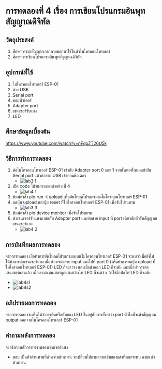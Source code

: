 # การทดลองที่ 4 เรื่อง การเขียนโปรแกรมอินพุทสัญญาณดิจิทัล

## วัตถุประสงค์
1. ศึกษาการนำสัญญาณจากภายนอกมาใช้ในตัวไมโครคอนโทรเลอร์
2. ศึกษาการเขียนโปรแกรมอินพุทสัญญาณดิจิทัล

## อุปกรณ์ที่ใช้
1. ไมโครคอนโทรเลอร์ ESP-01
2. สาย USB 
3. Serial port
4. คอมพิวเตอร์
5. Adapter port 
6. เซนเซอร์รับแสง
7. LED

## ศึกษาข้อมูลเบื้องต้น
https://www.youtube.com/watch?v=nFqoZT26U5k

## วิธีการทำการทดลอง
1. ต่อไมโครคอนโทรเลอร์ ESP-01 เข้ากับ Adapter port 0 และ 1 จากนั้นต่อทั้งหมดเข้ากับ Serial port แล้วต่อสาย USB เข้าคอมพิวเตอร์
   * ![lab3 1](https://user-images.githubusercontent.com/80879980/112292056-4a6b7600-8cc3-11eb-8237-0c01f0754c19.png)
2. เปิด code โปรแกรมของตัวอย่างที่ 4
   * ![lab4 1](https://user-images.githubusercontent.com/80879980/112328064-8bc24c80-8ce8-11eb-9d9c-f944d684d55b.png)
3. พิมพ์คำสั่ง pio run -t upload เพื่ออัพโหลดโปรแกรมลงไมโครคอนโทรเลอร์ ESP-01
4. กดปุ่ม upload และปุ่ม reset ที่ไมโครคอนโทรเลอร์ ESP-01 เพื่อรับโปรแกรม
   * ![lab3 3](https://user-images.githubusercontent.com/80879980/112292783-07f66900-8cc4-11eb-923a-8fa061152b36.png)
5. พิมพ์คำสั่ง pio device monitor เพื่อรันโปรแกรม
6. นำเซนเซอร์รับแสงมาต่อกับ Adapter port และต่อสาย input ที่ port เดียวกับตัวรับสัญญาณเซนเซอร์แสง
   * ![lab4 2](https://user-images.githubusercontent.com/80879980/112330539-b3b2af80-8cea-11eb-9b63-d34a073dd061.png)

## การบันทึกผลการทดลอง
จากการทดลอง เมื่อทำการอัพโหลดโปรแกรมลงบนไมโครคอนโทรเลอร์ ESP-01 จะพบว่าเมื่อยังไม่ได้ทำการต่อเซนเซอร์แสง เมื่อทำการนำสาย input แตะไปที่ port 0 (หรือทำการกดปุ่ม upload ที่ไมโครคอนโทรเลอร์ ESP-01) LED ก็จะสว่าง และเมื่อนำออก LED ก็จะดับ และเมื่อทำการต่อเซนเซอร์แสงแล้ว เมื่อเรานำเซนเซอร์ถูกแสงสว่างไฟ LED ก็จะสว่าง ถ้าใช้มือปิดไฟ LED ก็จะกับ
   * ![lab4s1](https://user-images.githubusercontent.com/80879980/112344709-f4182a80-8cf6-11eb-85e4-0083e0f2f98e.png)
   * ![lab4s2](https://user-images.githubusercontent.com/80879980/112344904-26c22300-8cf7-11eb-9be0-fa1349400d0a.png)

## อภิปรายผลการทดลอง
จากการทดลองจะเห็นได้ว่าการติดหรือดับของ LED ขึ้นอยู่กับการตั้งค่าว่า port ตัวใดที่จะส่งสัญญาณ output ออกจากไมโครคอนโทรเลอร์ ESP-01

## คำถามหลังการทดลอง
จงอธิบายหลักการทำงานของเซนเซอร์แสง
* ตอบ เป็นตัวต้านทานที่ค่าความต้านทาน จะเปลี่ยนไปตามความเข้มของแสงที่ตกกระทบ ลงบนตัวต้านทาน
